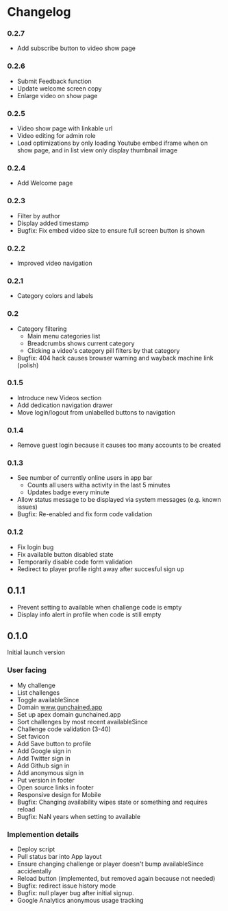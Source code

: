 # Changelog

### 0.2.7

- Add subscribe button to video show page

### 0.2.6

- Submit Feedback function
- Update welcome screen copy
- Enlarge video on show page

### 0.2.5

- Video show page with linkable url
- Video editing for admin role
- Load optimizations by only loading Youtube embed iframe when on show page, and in list view only display thumbnail image

### 0.2.4

- Add Welcome page

### 0.2.3

- Filter by author
- Display added timestamp
- Bugfix: Fix embed video size to ensure full screen button is shown

### 0.2.2

- Improved video navigation

### 0.2.1

- Category colors and labels

### 0.2

- Category filtering
  - Main menu categories list
  - Breadcrumbs shows current category
  - Clicking a video's category pill filters by that category
- Bugfix: 404 hack causes browser warning and wayback machine link (polish)

### 0.1.5

- Introduce new Videos section
- Add dedication navigation drawer
- Move login/logout from unlabelled buttons to navigation

### 0.1.4

- Remove guest login because it causes too many accounts to be created

### 0.1.3

- See number of currently online users in app bar
  - Counts all users witha activity in the last 5 minutes
  - Updates badge every minute
- Allow status message to be displayed via system messages (e.g. known issues)
- Bugfix: Re-enabled and fix form code validation

### 0.1.2

- Fix login bug
- Fix available button disabled state
- Temporarily disable code form validation
- Redirect to player profile right away after succesful sign up

## 0.1.1

- Prevent setting to available when challenge code is empty
- Display info alert in profile when code is still empty

## 0.1.0

Initial launch version

### User facing

- My challenge
- List challenges
- Toggle availableSince
- Domain www.gunchained.app
- Set up apex domain gunchained.app
- Sort challenges by most recent availableSince
- Challenge code validation (3-40)
- Set favicon
- Add Save button to profile
- Add Google sign in
- Add Twitter sign in
- Add Github sign in
- Add anonymous sign in
- Put version in footer
- Open source links in footer
- Responsive design for Mobile
- Bugfix: Changing availability wipes state or something and requires reload
- Bugfix: NaN years when setting to available

### Implemention details

- Deploy script
- Pull status bar into App layout
- Ensure changing challenge or player doesn't bump availableSince accidentally
- Reload button (implemented, but removed again because not needed)
- Bugfix: redirect issue history mode
- Bugfix: null player bug after initial signup.
- Google Analytics anonymous usage tracking
